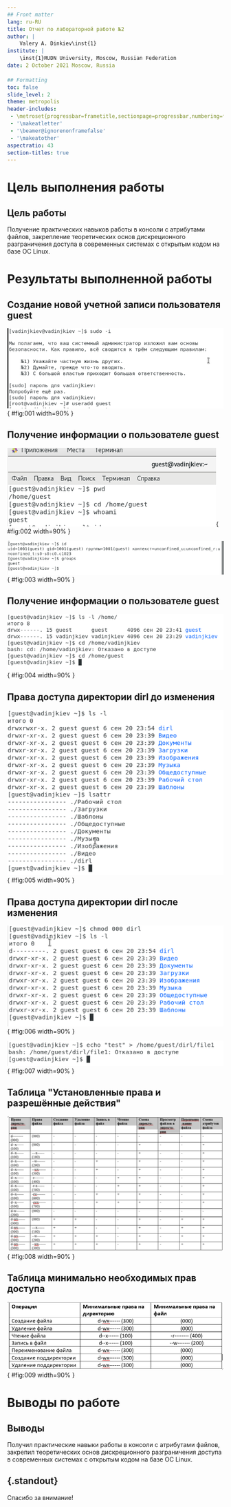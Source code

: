 ```yaml
---
## Front matter
lang: ru-RU
title: Отчет по лабораторной работе №2
author: |
	Valery A. Dinkiev\inst{1}
institute: |
	\inst{1}RUDN University, Moscow, Russian Federation
date: 2 October 2021 Moscow, Russia

## Formatting
toc: false
slide_level: 2
theme: metropolis
header-includes: 
 - \metroset{progressbar=frametitle,sectionpage=progressbar,numbering=fraction}
 - '\makeatletter'
 - '\beamer@ignorenonframefalse'
 - '\makeatother'
aspectratio: 43
section-titles: true
---
```

# Цель выполнения работы

## Цель работы

Получение практических навыков работы в консоли с атрибутами файлов, закрепление теоретических основ дискреционного разграничения доступа в современных системах с открытым кодом на базе ОС Linux. 

# Результаты выполненной работы

## Создание новой учетной записи пользователя guest

![Создание пользователя guest](image/0.png){ #fig:001 width=90% }

## Получение информации о пользователе guest

![Информация о пользователе guest](image/2.png){ #fig:002 width=90% }

![Информация о пользователе guest](image/3.png){ #fig:003 width=90% }

## Получение информации о пользователе guest

![Информация о пользователе guest](image/6.png){ #fig:004 width=90% }

## Права доступа директории dirl до изменения

![Информация о пользователе guest](image/9.png){ #fig:005 width=90% }

## Права доступа директории dirl после изменения

![Информация о пользователе guest](image/10.png){ #fig:006 width=90% }

![Попытка создать файл](image/11.png){ #fig:007 width=90% }

## Таблица "Установленные права и разрешённые действия"

![Таблица прав](image/13.png){ #fig:008 width=90% }

## Таблица минимально необходимых прав доступа

![Таблица](image/16.png){ #fig:009 width=90% }

# Выводы по работе

## Выводы
Получил практические навыки работы в консоли с атрибутами файлов, закрепил теоретических основ дискреционного разграничения доступа в современных системах с открытым кодом на базе ОС Linux.



## {.standout}

Спасибо за внимание!
